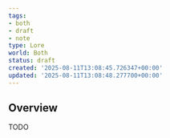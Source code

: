 ```yaml
---
tags:
- both
- draft
- note
type: Lore
world: Both
status: draft
created: '2025-08-11T13:08:45.726347+00:00'
updated: '2025-08-11T13:08:48.277700+00:00'
---
```



## Overview

TODO

